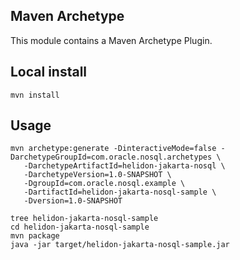## Maven Archetype

This module contains a Maven Archetype Plugin.

## Local install

```
mvn install
```
## Usage

```
mvn archetype:generate -DinteractiveMode=false -DarchetypeGroupId=com.oracle.nosql.archetypes \
   -DarchetypeArtifactId=helidon-jakarta-nosql \
   -DarchetypeVersion=1.0-SNAPSHOT \
   -DgroupId=com.oracle.nosql.example \
   -DartifactId=helidon-jakarta-nosql-sample \
   -Dversion=1.0-SNAPSHOT 
```

```
tree helidon-jakarta-nosql-sample
cd helidon-jakarta-nosql-sample
mvn package
java -jar target/helidon-jakarta-nosql-sample.jar
```


